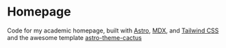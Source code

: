 # Homepage

Code for my academic homepage, built with [Astro](https://astro.build/), [MDX](https://mdxjs.com/), and [Tailwind CSS](https://tailwindcss.com/) and the awesome template [astro-theme-cactus](https://github.com/chrismwilliams/astro-theme-cactus/tree/main)
